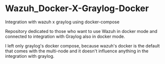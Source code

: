 # Wazuh_Docker-X-Graylog-Docker
Integration with wazuh x graylog using docker-compose

Repository dedicated to those who want to use Wazuh in docker mode and connected to integration with Graylog also in docker mode.

I left only graylog's docker compose, because wazuh's docker is the default that comes with the multi-node and it doesn't influence anything in the integration with graylog.
